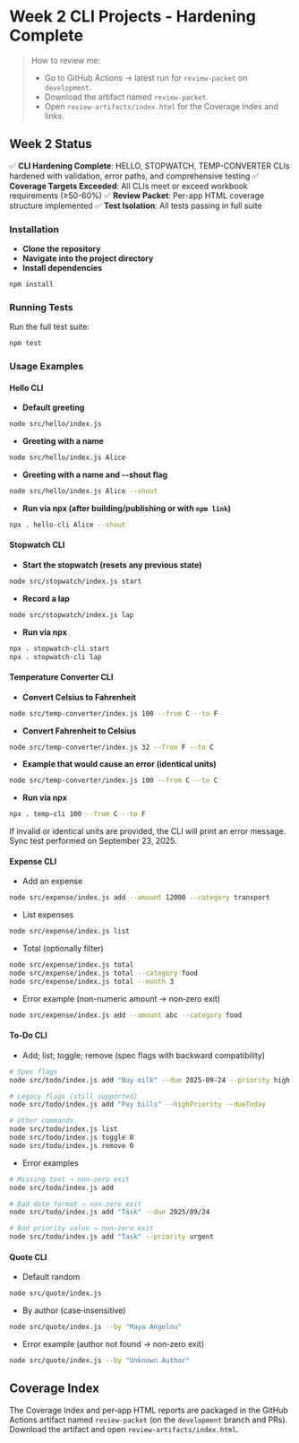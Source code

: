 # Week 2 CLI Projects - Hardening Complete

> How to review me:
> - Go to GitHub Actions → latest run for `review-packet` on `development`.
> - Download the artifact named `review-packet`.
> - Open `review-artifacts/index.html` for the Coverage Index and links.

## Week 2 Status

✅ **CLI Hardening Complete**: HELLO, STOPWATCH, TEMP-CONVERTER CLIs hardened with validation, error paths, and comprehensive testing
✅ **Coverage Targets Exceeded**: All CLIs meet or exceed workbook requirements (≥50-60%)
✅ **Review Packet**: Per-app HTML coverage structure implemented
✅ **Test Isolation**: All tests passing in full suite

### Installation
- **Clone the repository**
- **Navigate into the project directory**
- **Install dependencies**

```bash
npm install
```

### Running Tests
Run the full test suite:

```bash
npm test
```

### Usage Examples

#### Hello CLI
- **Default greeting**

```bash
node src/hello/index.js
```

- **Greeting with a name**

```bash
node src/hello/index.js Alice
```

- **Greeting with a name and --shout flag**

```bash
node src/hello/index.js Alice --shout
```

- **Run via npx (after building/publishing or with `npm link`)**

```bash
npx . hello-cli Alice --shout
```

#### Stopwatch CLI
- **Start the stopwatch (resets any previous state)**

```bash
node src/stopwatch/index.js start
```

- **Record a lap**

```bash
node src/stopwatch/index.js lap
```

- **Run via npx**

```bash
npx . stopwatch-cli start
npx . stopwatch-cli lap
```

#### Temperature Converter CLI
- **Convert Celsius to Fahrenheit**

```bash
node src/temp-converter/index.js 100 --from C --to F
```

- **Convert Fahrenheit to Celsius**

```bash
node src/temp-converter/index.js 32 --from F --to C
```

- **Example that would cause an error (identical units)**

```bash
node src/temp-converter/index.js 100 --from C --to C
```

- **Run via npx**

```bash
npx . temp-cli 100 --from C --to F
```

If invalid or identical units are provided, the CLI will print an error message.
Sync test performed on September 23, 2025.

#### Expense CLI
- Add an expense

```bash
node src/expense/index.js add --amount 12000 --category transport
```

- List expenses

```bash
node src/expense/index.js list
```

- Total (optionally filter)

```bash
node src/expense/index.js total
node src/expense/index.js total --category food
node src/expense/index.js total --month 3
```

- Error example (non-numeric amount → non‑zero exit)

```bash
node src/expense/index.js add --amount abc --category food
```

#### To‑Do CLI
- Add; list; toggle; remove (spec flags with backward compatibility)

```bash
# Spec flags
node src/todo/index.js add "Buy milk" --due 2025-09-24 --priority high

# Legacy flags (still supported)
node src/todo/index.js add "Pay bills" --highPriority --dueToday

# Other commands
node src/todo/index.js list
node src/todo/index.js toggle 0
node src/todo/index.js remove 0
```

- Error examples

```bash
# Missing text → non-zero exit
node src/todo/index.js add

# Bad date format → non-zero exit
node src/todo/index.js add "Task" --due 2025/09/24

# Bad priority value → non-zero exit
node src/todo/index.js add "Task" --priority urgent
```

#### Quote CLI
- Default random

```bash
node src/quote/index.js
```

- By author (case‑insensitive)

```bash
node src/quote/index.js --by "Maya Angelou"
```

- Error example (author not found → non‑zero exit)

```bash
node src/quote/index.js --by "Unknown Author"
```

## Coverage Index
The Coverage Index and per‑app HTML reports are packaged in the GitHub Actions artifact named `review-packet` (on the `development` branch and PRs). Download the artifact and open `review-artifacts/index.html`.
